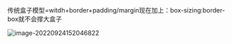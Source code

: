传统盒子模型=witdh+border+padding/margin现在加上：box-sizing:border-box就不会撑大盒子

![image-20220924152046822](https://manv-typora.oss-cn-hangzhou.aliyuncs.com/typora-imgimage-20220924152046822.png)